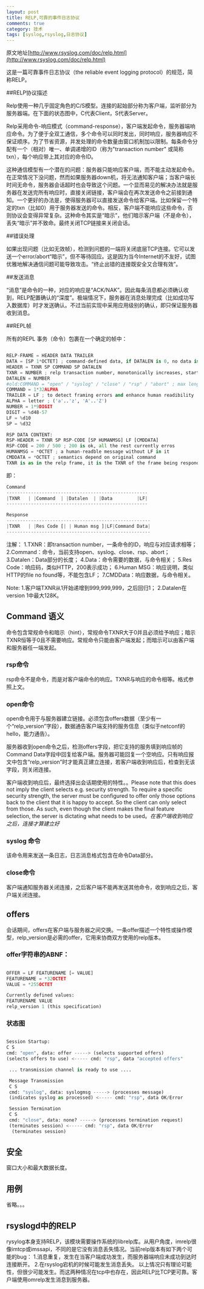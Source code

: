 ```yaml
---
layout: post
title: RELP,可靠的事件日志协议
comments: true
category: 技术
tags: [syslog,rsyslog,日志协议]
---
```


原文地址[http://www.rsyslog.com/doc/relp.html](http://www.rsyslog.com/doc/relp.html)

这是一篇可靠事件日志协议（the reliable event logging protocol）的规范，简称RELP。

<!-- more -->

##RELP协议描述

Relp使用一种几乎固定角色的C/S模型。连接的起始部分称为客户端，监听部分为服务器端。在下面的状态图中，C代表Client，S代表Server。

Relp采用命令-响应模式（command-response），客户端发起命令，服务器端响应命令。为了便于全双工通信，多个命令可以同时发出，同时响应，服务器响应不保证顺序。为了节省资源，并发处理的命令数量由窗口机制加以限制。每条命令分配有一个（相对）唯一、单调递增的ID（称为"transaction number" 或简称txn），每个响应带上其对应的命令ID。

这种通信模型有一个潜在的问题：服务器只能响应客户端，而不能主动发起命令。在正常情况下没问题，然而如果服务器down机，将无法通知客户端；当客户端长时间无命令，服务器会话超时也会导致这个问题。一个显而易见的解决办法就是服务器在发送完所有响应时，直接关闭链接，客户端会在再次发送命令之前接到通知。一个更好的办法是，使得服务器可以直接发送命令给客户端。比如保留一个特定的txn（比如0）用于服务器发送的命令。相反，客户端不能响应这些命令，否则协议会变得异常复杂。这种命令其实是“暗示”，他们暗示客户端（不是命令），丢失“暗示”并不致命。最终关闭TCP链接来关闭会话。

##错误处理

如果出现问题（比如无效帧），检测到问题的一端将关闭底层TCP连接。它可以发送一个error/abort“暗示”，但不等待回应。这是因为当今Internet的不友好，试图优雅地解决通信问题可能导致攻击。“终止出错的连接既安全又合理有效”。

##发送消息

“消息”是命令的一种，对应的响应是“ACK/NAK”。因此每条消息都必须确认收到，RELP配置确认的“深度”。极端情况下，服务器在消息处理完成（比如成功写入数据库）时才发送确认。不过当前实现中采用应用级别的确认，即只保证服务器收到消息。

##REPL帧

所有的REPL 事务（命令）包裹在一个确定的帧中：

```python

RELP-FRAME = HEADER DATA TRAILER
DATA = [SP 1*OCTET] ; command-defined data, if DATALEN is 0, no data is present
HEADER = TXNR SP COMMAND SP DATALEN
TXNR = NUMBER ; relp transaction number, monotonically increases, starts at 1
DATALEN = NUMBER
#old:COMMAND = "open" / "syslog" / "close" / "rsp" / "abort" ; max length = 32
COMMAND = 1*32ALPHA
TRAILER = LF ; to detect framing errors and enhance human readibility
ALPHA = letter ; ('a'..'z', 'A'..'Z')
NUMBER = 1*9DIGIT
DIGIT = %d48-57
LF = %d10
SP = %d32

RSP DATA CONTENT:
RSP-HEADER = TXNR SP RSP-CODE [SP HUMANMSG] LF [CMDDATA]
RSP-CODE = 200 / 500 ; 200 is ok, all the rest currently erros
HUMANMSG = *OCTET ; a human-readble message without LF in it
CMDDATA = *OCTET ; semantics depend on original command
TXNR is as in the relp frame, it is the TXNR of the frame being responded to.

```

即：

```python
Command
----------------------------------------------------
|TXNR   | |Command  | |Datalen  | |Data         |LF|
----------------------------------------------------

Response
-----------------------------------------------------
|TXNR   | |Res Code [| | Human msg ]|LF|Command Data|
-----------------------------------------------------
```


注解：
1.TXNR：即transaction number，一条命令的ID，响应与对应请求相等；
2.Command：命令，当前支持open、syslog、close、rsp、abort；
3.Datalen：Data部分的长度；
4.Data：命令需要的数据，与命令相关；
5.Res Code：响应码，类似HTTP，200表示成功；
6.Human MSG：响应说明，类似HTTP的file no found等，不能包含LF；
7.CMDData：响应数据，与命令相关。

Note:
1.客户端TXNR从1开始递增到999,999,999，之后回归1；
2.Datalen在version 1中最大128K。


## Command 语义

命令包含常规命令和暗示（hint），常规命令TXNR大于0并且必须给予响应；暗示TXNR恒等于0且不需要响应。常规命令只能由客户端发起；而暗示可以由客户端和服务器任一端发起。

### rsp命令

rsp命令不是命令，而是对客户端命令的响应。TXNR与响应的命令相等。格式参照上文。

### open命令

open命令用于与服务器建立链接。必须包含offers数据（至少有一个“relp_version”字段），数据通告客户端支持的服务信息（类似于netconf的hello，能力通告）。

服务器收到open命令之后，检测offers字段，把它支持的服务填到响应帧的Command Data字段中回复给客户端。服务器可能回复一个空响应。只有响应报文中包含“relp_version”时才能真正建立连接，若客户端收到响应后，检查到无该字段，则关闭连接。

客户端收到响应后，最终选择出会话期使用的特性。。Please note that this does not imply the client selects e.g. security strength. To require a specific security strength, the server must be configured to offer only those options back to the client that it is happy to accept. So the client can only select from those. As such, even though the client makes the final feature selection, the server is dictating what needs to be used。*在客户端收到响应之后，连接才算建立好*

### syslog 命令

该命令用来发送一条日志，日志消息格式包含在命令Data部分。

### close命令

客户端通知服务器关闭连接，之后客户端不能再发送其他命令，收到响应之后，客户端关闭连接。

## offers

会话期间，offers在客户端与服务器之间交换。一条offer描述一个特性或操作模型，relp_version是必需的offer，它用来协商双方使用的relp版本。

### offer字符串的ABNF：

```python

OFFER = LF FEATURENAME [= VALUE]
FEATURENAME = *32OCTET
VALUE = *255OCTET

Currently defined values:
FEATURENAME VALUE
relp_version 1 (this specification)

```

### 状态图

```python

Session Startup:
C S
cmd: "open", data: offer -----> (selects supported offers)
(selects offers to use) <----- cmd: "rsp", data "accepted offers"

 ... transmission channel is ready to use ....

 Message Transmission
 C S
 cmd: "syslog", data: syslogmsg -----> (processes message)
 (indicates syslog as processed) <----- cmd: "rsp", data OK/Error

 Session Termination
 C S
 cmd: "close", data: none? -----> (processes termination request)
 (terminates session) <----- cmd: "rsp", data OK/Error
  (terminates session)

```

## 安全

窗口大小和最大数据长度。

## 用例

省略。。。

## rsyslogd中的RELP

rysylog本身支持RELP，该模块需要操作系统的librelp库。从用户角度，imrelp很像imtcp或imssapi，不同的是它没有消息丢失情况。当前relp版本有如下两个可能的bug：
1.消息重复，发生在当客户端成功发生，而服务器端响应未成功到达时连接断开。
2.在rsyslog宕机的时候可能发生消息丢失。
以上情况只有理论可能性，但很少可能发生。而这两种情况在tcp中也存在，因此RELP比TCP更可靠。客户端使用omrelp发生消息到服务器。


